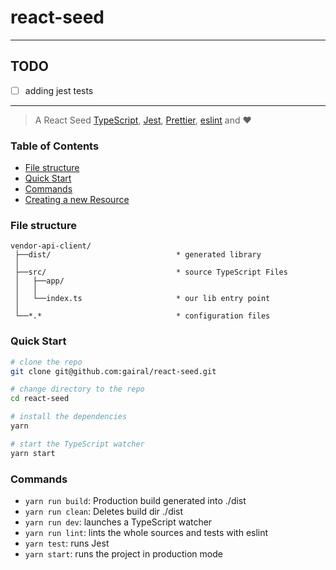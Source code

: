 # react-seed

---

## TODO

- [ ] adding jest tests

---

> A React Seed [TypeScript](https://www.typescriptlang.org/),
> [Jest](https://jestjs.io/), [Prettier](https://prettier.io/), [eslint](https://eslint.org/) and ❤️

### Table of Contents

- [File structure](#file-structure)
- [Quick Start](#quick-start)
- [Commands](#commands)
- [Creating a new Resource](#creating-a-new-resource)

### File structure

```markup
vendor-api-client/
 ├──dist/                            * generated library
 │
 ├──src/                             * source TypeScript Files
 │   ├──app/
 │   │
 │   └──index.ts                     * our lib entry point
 │
 └──*.*                              * configuration files
```

### Quick Start

```bash
# clone the repo
git clone git@github.com:gairal/react-seed.git

# change directory to the repo
cd react-seed

# install the dependencies
yarn

# start the TypeScript watcher
yarn start
```

### Commands

- `yarn run build`: Production build generated into ./dist
- `yarn run clean`: Deletes build dir ./dist
- `yarn run dev`: launches a TypeScript watcher
- `yarn run lint`: lints the whole sources and tests with eslint
- `yarn test`: runs Jest
- `yarn start`: runs the project in production mode
